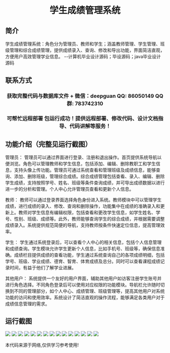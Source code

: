 <p><h1 align="center">学生成绩管理系统</h1></p>

## 简介
学生成绩管理系统：角色分为管理员、教师和学生；涵盖教师管理、学生管理、班级管理和综合成绩管理，提供成绩录入、查询、修改和导出功能，界面简洁直观，方便用户高效管理学业信息。    --计算机毕业设计源码；毕设源码；java毕业设计源码


## 联系方式
<p><h3 align="center">获取完整代码与数据库文件 + 微信：deepguan QQ: 86050149 QQ群: 783742310</h3></p>
<p><h3 align="center">可帮忙远程部署 包运行成功！提供远程部署、修改代码、设计文档指导、代码讲解等服务！</h3></p>

## 功能介绍（完整见运行截图）
管理员： 管理员可以通过界面进行登录、注册和退出操作。首页提供系统导航以便浏览。角色可以管理教师和学生信息，包括添加、编辑、删除教职工和学生信息，支持头像上传功能。管理员可通过系统查看和管理班级及成绩信息，能够查询、添加、删除班级，管理综合成绩。综合成绩管理包括查看、录入、编辑、删除学生成绩，支持按照学号、姓名、班级等条件查询成绩，并可导出成绩数据以进行进一步的分析和管理。个人中心允许管理员查看和更新个人信息。

教师： 教师可以通过登录界面选择角色身份进入系统。教师模块中可以管理学生成绩，进行成绩的录入、修改、查询和删除操作，功能集中在成绩的准确录入和更新上。教师对学生信息有编辑权限，包括查看和更改学生信息，如学生姓名、学号、性别、班级、成绩等。此外，教师能够查询学生的综合成绩，并根据需要调整成绩录入。系统提供规范简便的导航，支持教师按条件快速定位信息，提高管理效率。

学生： 学生通过系统登录后，可以查看个人中心的相关信息，包括个人信息管理和成绩查询。学生模块允许学生更新个人信息，比如手机号、班级等，确保信息准确。成绩栏目提供成绩的查看功能，学生通过系统查询自己的各项成绩明细，包括学号、班级、学业成绩、德育、智育、体育成绩及总分。同时可以查看课程成绩记录时间，有益于他们了解学业进展。

其他用户： 系统提供一个友好的用户界面，辅助其他用户如访客注册学生账号并进行角色选择。不同角色登录后可以使用对应权限的功能模块。导航栏允许随时切换到不同的管理部分，如个人中心、成绩管理、班级管理等，提高其他用户对系统功能的访问和使用效率。系统设计了简洁直观的操作流程，能够满足各类用户对于成绩信息管理的需求。


## 运行截图
![](img/001.jpg)
![](img/002.jpg)
![](img/003.jpg)
![](img/004.jpg)
![](img/005.jpg)
![](img/006.jpg)
![](img/007.jpg)
![](img/008.jpg)
![](img/009.jpg)
![](img/010.jpg)
![](img/011.jpg)
![](img/012.jpg)
![](img/013.jpg)
![](img/014.jpg)
![](img/015.jpg)

<p>本代码来源于网络,仅供学习参考使用!</p>
